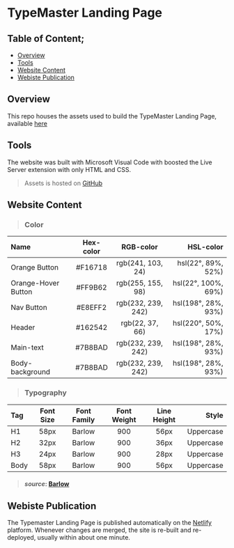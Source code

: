 # TypeMaster Landing Page

## Table of Content;
- [Overview](#overview)
- [Tools](#tool)
- [Website Content](#website-content)
- [Webiste Publication](#webiste-publication)

## Overview
This repo houses the assets used to build the TypeMaster Landing Page, available [here](https://phenomenal-chimera-c78523.netlify.app/)



## Tools 
The website was built with Microsoft Visual Code with boosted the Live Server extension with only HTML and CSS.
>Assets is hosted on 
[GitHub](github.com/GuildfordGeorge093121/Portfolio)

## Website Content

>### Color

|  Name                | Hex-color | RGB-color          | HSL-color           |
|  :---                | :----:    | :----:             |                ---: |
|  Orange Button       | #F16718   | rgb(241, 103, 24)  | hsl(22°, 89%, 52%)  |
|  Orange-Hover Button | #FF9B62   | rgb(255, 155, 98)  | hsl(22°, 100%, 69%) |
|  Nav Button          | #E8EFF2   | rgb(232, 239, 242) | hsl(198°, 28%, 93%) |
|  Header              | #162542   | rgb(22, 37, 66)    | hsl(220°, 50%, 17%) |
|  Main-text           | #7B8BAD   | rgb(232, 239, 242) | hsl(198°, 28%, 93%) |
|  Body-background     | #7B8BAD   | rgb(232, 239, 242) | hsl(198°, 28%, 93%) |

>### Typography  


| Tag  | Font Size | Font Family | Font Weight | Line Height | Style     |
| :--- |   :----:  |   :----:    |    :----:   |    :----:   |    ---:   |
|  H1  | 58px      | Barlow      |   900       | 56px        | Uppercase |
|  H2  | 32px      | Barlow      |   900       | 36px        | Uppercase |
|  H3  | 24px      | Barlow      |   900       | 28px        | Uppercase |
| Body | 58px      | Barlow      |   900       | 56px        | Uppercase |

>#### *source*: [Barlow](https://fonts.google.com/specimen/Barlow?query=barlow)
## Webiste Publication
The Typemaster Landing Page is published automatically on the [Netlify](https://phenomenal-chimera-c78523.netlify.app/) platform. Whenever changes are merged, the site is re-built and re-deployed, usually within about one minute.

